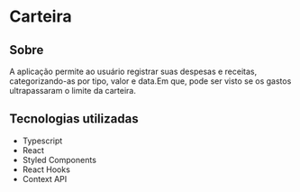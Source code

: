 # Carteira

## Sobre

A aplicação permite ao usuário registrar suas despesas e receitas, categorizando-as por tipo, valor e data.Em que, pode ser visto se os gastos ultrapassaram o limite da carteira.

## Tecnologias utilizadas

- Typescript
- React
- Styled Components
- React Hooks
- Context API

